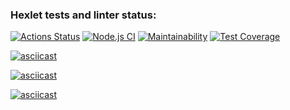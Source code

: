 ### Hexlet tests and linter status:
[![Actions Status](https://github.com/Salamdi/backend-project-lvl2/workflows/hexlet-check/badge.svg)](https://github.com/Salamdi/backend-project-lvl2/actions)
[![Node.js CI](https://github.com/Salamdi/backend-project-lvl2/workflows/Node.js%20CI/badge.svg)](https://github.com/Salamdi/backend-project-lvl2/actions/workflows/node.js.yml)
[![Maintainability](https://api.codeclimate.com/v1/badges/f679967d47c523adc5ab/maintainability)](https://codeclimate.com/github/Salamdi/backend-project-lvl2/maintainability)
[![Test Coverage](https://api.codeclimate.com/v1/badges/f679967d47c523adc5ab/test_coverage)](https://codeclimate.com/github/Salamdi/backend-project-lvl2/test_coverage)

[![asciicast](https://asciinema.org/a/i8zOtFBEVMWNgDtM7pqVEY1Rv.svg)](https://asciinema.org/a/i8zOtFBEVMWNgDtM7pqVEY1Rv)

[![asciicast](https://asciinema.org/a/ocV1FU6Pm41ccjjYPnPG6tCvA.svg)](https://asciinema.org/a/ocV1FU6Pm41ccjjYPnPG6tCvA)

[![asciicast](https://asciinema.org/a/R6on1U4oxganVAdhn7iQ5eUiL.svg)](https://asciinema.org/a/R6on1U4oxganVAdhn7iQ5eUiL)
